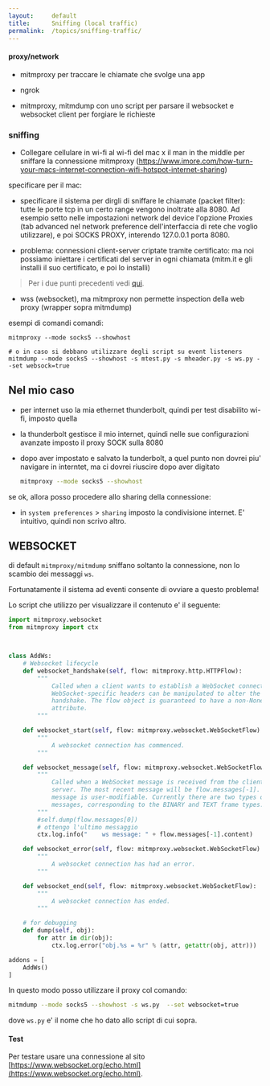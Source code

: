 ```yaml
---
layout:     default
title:      Sniffing (local traffic)
permalink:  /topics/sniffing-traffic/
---
```




#### proxy/network

- mitmproxy per traccare le chiamate che svolge una app

- ngrok

- mitmproxy, mitmdump con uno script per parsare il websocket e websocket client per forgiare le richieste



### sniffing

- Collegare cellulare in wi-fi al wi-fi del mac x il man in the middle per sniffare la connessione mitmproxy (https://www.imore.com/how-turn-your-macs-internet-connection-wifi-hotspot-internet-sharing)

specificare per il mac:
 
- specificare il sistema per dirgli di sniffare le chiamate (packet filter): tutte le porte tcp in un certo range vengono inoltrate alla 8080. Ad esempio setto nelle impostazioni network del device l'opzione Proxies (tab advanced nel network preference dell'interfaccia di rete che voglio utilizzare), e poi SOCKS PROXY, interendo 127.0.0.1 porta 8080.

- problema: connessioni client-server criptate tramite certificato: ma noi possiamo iniettare i certificati del server in ogni chiamata
(mitm.it e gli installi il suo certificato, e poi lo installi)


> Per i due punti precedenti vedi [qui](https://blogs.msdn.microsoft.com/aaddevsup/2018/04/11/tracing-all-network-machine-traffic-using-mitmproxy-for-mac-osx/).

- wss (websocket), ma mitmproxy non permette inspection della web proxy (wrapper sopra mitmdump)


esempi di comandi comandi:

````
mitmproxy --mode socks5 --showhost

# o in caso si debbano utilizzare degli script su event listeners
mitmdump --mode socks5 --showhost -s mtest.py -s mheader.py -s ws.py --set websock=true
````



Nel mio caso
------------

- per internet uso la mia ethernet thunderbolt, quindi per test disabilito wi-fi, imposto quella

- la thunderbolt gestisce il mio internet, quindi nelle sue configurazioni avanzate imposto il proxy SOCK sulla 8080

- dopo aver impostato e salvato la tunderbolt, a quel punto non dovrei piu' navigare in interntet, ma ci dovrei riuscire dopo aver digitato

    ````bash
    mitmproxy --mode socks5 --showhost
    ```` 
    
se ok, allora posso procedere allo sharing della connessione:

- in `system preferences` > `sharing` imposto la condivisione internet. E' intuitivo, quindi non scrivo altro.


WEBSOCKET
---------

di default `mitmproxy/mitmdump` sniffano soltanto la connessione, non lo scambio dei messaggi `ws`.

Fortunatamente il sistema ad eventi consente di ovviare a questo problema!

Lo script che utilizzo per visualizzare il contenuto e' il seguente:

````python
import mitmproxy.websocket
from mitmproxy import ctx



class AddWs:
    # Websocket lifecycle
    def websocket_handshake(self, flow: mitmproxy.http.HTTPFlow):
        """
            Called when a client wants to establish a WebSocket connection. The
            WebSocket-specific headers can be manipulated to alter the
            handshake. The flow object is guaranteed to have a non-None request
            attribute.
        """

    def websocket_start(self, flow: mitmproxy.websocket.WebSocketFlow):
        """
            A websocket connection has commenced.
        """

    def websocket_message(self, flow: mitmproxy.websocket.WebSocketFlow):
        """
            Called when a WebSocket message is received from the client or
            server. The most recent message will be flow.messages[-1]. The
            message is user-modifiable. Currently there are two types of
            messages, corresponding to the BINARY and TEXT frame types.
        """
        #self.dump(flow.messages[0])
        # ottengo l'ultimo messaggio
        ctx.log.info("    ws message: " + flow.messages[-1].content)

    def websocket_error(self, flow: mitmproxy.websocket.WebSocketFlow):
        """
            A websocket connection has had an error.
        """

    def websocket_end(self, flow: mitmproxy.websocket.WebSocketFlow):
        """
            A websocket connection has ended.
        """

    # for debugging
    def dump(self, obj):
        for attr in dir(obj):
            ctx.log.error("obj.%s = %r" % (attr, getattr(obj, attr)))

addons = [
    AddWs()
]
````


In questo modo posso utilizzare il proxy col comando:

````bash
mitmdump --mode socks5 --showhost -s ws.py  --set websocket=true
````

dove `ws.py` e' il nome che ho dato allo script di cui sopra.


#### Test

Per testare usare una connessione al sito [https://www.websocket.org/echo.html](https://www.websocket.org/echo.html).
